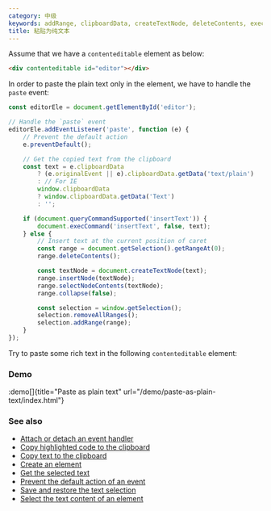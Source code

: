 ```yaml
---
category: 中级
keywords: addRange, clipboardData, createTextNode, deleteContents, execCommand, getRangeAt, getSelection, get text from clipboard, insertNode, insert text current position, paste plain text, queryCommandSupported removeAllRanges, selectNodeContents
title: 粘贴为纯文本
---
```


Assume that we have a `contenteditable` element as below:

```html
<div contenteditable id="editor"></div>
```

In order to paste the plain text only in the element, we have to handle the `paste` event:

```js
const editorEle = document.getElementById('editor');

// Handle the `paste` event
editorEle.addEventListener('paste', function (e) {
    // Prevent the default action
    e.preventDefault();

    // Get the copied text from the clipboard
    const text = e.clipboardData
        ? (e.originalEvent || e).clipboardData.getData('text/plain')
        : // For IE
        window.clipboardData
        ? window.clipboardData.getData('Text')
        : '';

    if (document.queryCommandSupported('insertText')) {
        document.execCommand('insertText', false, text);
    } else {
        // Insert text at the current position of caret
        const range = document.getSelection().getRangeAt(0);
        range.deleteContents();

        const textNode = document.createTextNode(text);
        range.insertNode(textNode);
        range.selectNodeContents(textNode);
        range.collapse(false);

        const selection = window.getSelection();
        selection.removeAllRanges();
        selection.addRange(range);
    }
});
```

Try to paste some rich text in the following `contenteditable` element:

### Demo

:demo[]{title="Paste as plain text" url="/demo/paste-as-plain-text/index.html"}

### See also

-   [Attach or detach an event handler](/attach-or-detach-an-event-handler)
-   [Copy highlighted code to the clipboard](/copy-highlighted-code-to-the-clipboard)
-   [Copy text to the clipboard](/copy-text-to-the-clipboard)
-   [Create an element](/create-an-element)
-   [Get the selected text](/get-the-selected-text)
-   [Prevent the default action of an event](/prevent-the-default-action-of-an-event)
-   [Save and restore the text selection](/save-and-restore-the-text-selection)
-   [Select the text content of an element](/select-the-text-content-of-an-element)
